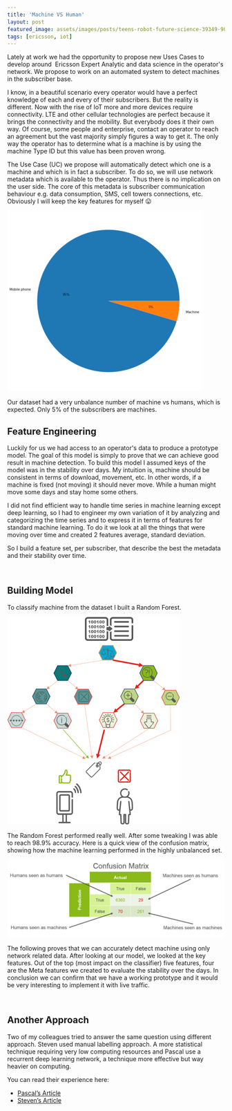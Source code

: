 ```yaml
---
title: 'Machine VS Human'
layout: post
featured_image: assets/images/posts/teens-robot-future-science-39349-900x515.jpeg
tags: [ericsson, iot]
---
```

Lately at work we had the opportunity to propose new Uses Cases to develop around  Ericsson Expert Analytic and data science in the operator's network. We propose to work on an automated system to detect machines in the subscriber base.

<!--more-->

I know, in a beautiful scenario every operator would have a perfect knowledge of each and every of their subscribers. But the reality is different. Now with the rise of IoT more and more devices require connectivity. LTE and other cellular technologies are perfect because it brings the connectivity and the mobility. But everybody does it their own way. Of course, some people and enterprise, contact an operator to reach an agreement but the vast majority simply figures a way to get it. The only way the operator has to determine what is a machine is by using the machine Type ID but this value has been proven wrong.

The Use Case (UC) we propose will automatically detect which one is a machine and which is in fact a subscriber. To do so, we will use network metadata which is available to the operator. Thus there is no implication on the user side. The core of this metadata is subscriber communication behaviour e.g. data consumption, SMS, cell towers connections, etc. Obviously I will keep the key features for myself 😛

![tagging](assets/images/posts/Tagging.png#center)

Our dataset had a very unbalance number of machine vs humans, which is expected. Only 5% of the subscribers are machines.

## Feature Engineering

Luckily for us we had access to an operator's data to produce a prototype model. The goal of this model is simply to prove that we can achieve good result in machine detection. To build this model I assumed keys of the model was in the stability over days. My intuition is, machine should be consistent in terms of download, movement, etc. In other words, if a machine is fixed (not moving) it should never move. While a human might move some days and stay home some others.

I did not find efficient way to handle time series in machine learning except deep learning, so I had to engineer my own variation of it by analyzing and categorizing the time series and to express it in terms of features for standard machine learning. To do it we look at all the things that were moving over time and created 2 features average, standard deviation.

So I build a feature set, per subscriber, that describe the best the metadata and their stability over time.

&nbsp;

## Building Model

To classify machine from the dataset I built a Random Forest.

![random_forest](assets/images/posts/randomForest.png#center)

The Random Forest performed really well. After some tweaking I was able to reach 98.9% accuracy. Here is a quick view of the confusion matrix, showing how the machine learning performed in the highly unbalanced set.

![confusion](assets/images/posts/confusion.png)

The following proves that we can accurately detect machine using only network related data. After looking at our model, we looked at the key features. Out of the top (most impact on the classifier) five features, four are the Meta features we created to evaluate the stability over the days. In conclusion we can confirm that we have a working prototype and it would be very interesting to implement it with live traffic.

&nbsp;

## Another Approach

Two of my colleagues tried to answer the same question using different approach. Steven used manual labelling approach. A more statistical technique requiring very low computing resources and Pascal use a recurrent deep learning network, a technique more effective but way heavier on computing.

You can read their experience here:

* [Pascal&#8217;s Article](https://thelonenutblog.wordpress.com/2017/09/29/a-battle-between-man-and-machine/)
* [Steven&#8217;s Article](https://beyondthetechhype.blog/2017/10/20/data-examination-and-home-made-classifiers/)
